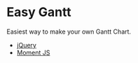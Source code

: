 # Easy Gantt
Easiest way to make your own Gantt Chart.

 - [jQuery](https://jquery.com/)
 - [Moment JS](https://momentjs.com/)

